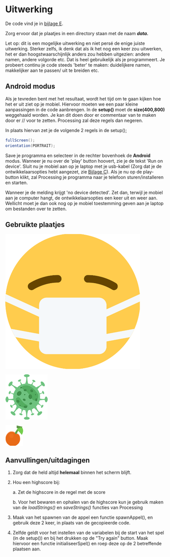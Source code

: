 # Uitwerking

De code vind je in [bijlage E](bijlage-e.md).

Zorg ervoor dat je plaatjes in een directory staan met de naam ***data.***

Let op: dit is een mogelijke uitwerking en niet persé de enige juiste uitwerking. Sterker zelfs, ik denk dat als ik het nog een keer zou uitwerken, het er dan hoogstwaarschijnlijk anders zou hebben uitgezien: andere namen, andere volgorde etc. Dat is heel gebruikelijk als je programmeert. Je probeert continu je code steeds 'beter' te maken: duidelijkere namen, makkelijker aan te passen/ uit te breiden etc.

## Android modus

Als je tevreden bent met het resultaat, wordt het tijd om te gaan kijken hoe het er uit ziet op je mobiel. Hiervoor moeten we een paar kleine aanpassingen in de code aanbrengen. In de **setup()** moet de **size(400,800)** weggehaald worden. Je kan dit doen door er commentaar van te maken door er // voor te zetten. Processing zal deze regels dan negeren.

In plaats hiervan zet je de volgende 2 regels in de setup();

```java
fullScreen();
orientation(PORTRAIT);
```

Save je programma en selecteer in de rechter bovenhoek de **Android** modus. Wanneer je nu over de 'play' button hoovert, zie je de tekst 'Run on device'. Sluit nu je mobiel aan op je laptop met je usb-kabel (Zorg dat je de ontwikkelaarsopties hebt aangezet, zie [Bijlage C](bijlage-c.md)). Als je nu op de play-button klikt, zal Processing je programma naar je telefoon sturen/installeren en starten.

Wanneer je de melding krijgt 'no device detected'. Zet dan, terwijl je mobiel aan je computer hangt, de ontwikkelaarsopties een keer uit en weer aan. Wellicht moet je dan ook nog op je mobiel toestemming geven aan je laptop om bestanden over te zetten.


## Gebruikte plaatjes

![image21](images/image21.png)

![image22](images/image22.png)

![image23](images/image23.png)


## Aanvullingen/uitdagingen

1.  Zorg dat de held altijd **helemaal** binnen het scherm blijft.

2.  Hou een highscore bij:

    a.  Zet de highscore in de regel met de score

    b.  Voor het bewaren en ophalen van de highscore kun je gebruik maken van de *loadStrings()* en *saveStrings()* functies van Processing

3.  Maak van het spawnen van de appel een functie spawnAppel(), en gebruik deze 2 keer, in plaats van de gecopieerde code.

4.  Zelfde geldt voor het instellen van de variabelen bij de start van het spel (in de setup()) en bij het drukken op de "Try again" button. Maak hiervoor een functie initialiseerSpel() en roep deze op de 2 betreffende plaatsen aan.
